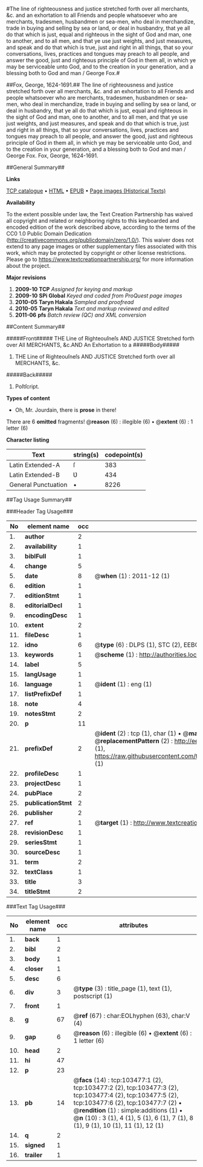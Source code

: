 #The line of righteousness and justice stretched forth over all merchants, &c. and an exhortation to all Friends and people whatsoever who are merchants, tradesmen, husbandmen or sea-men, who deal in merchandize, trade in buying and selling by sea or land, or deal in husbandry, that ye all do that which is just, equal and righteous in the sight of God and man, one to another, and to all men, and that ye use just weights, and just measures, and speak and do that which is true, just and right in all things, that so your conversations, lives, practices and tongues may preach to all people, and answer the good, just and righteous principle of God in them all, in which ye may be serviceable unto God, and to the creation in your generation, and a blessing both to God and man / George Fox.#

##Fox, George, 1624-1691.##
The line of righteousness and justice stretched forth over all merchants, &c. and an exhortation to all Friends and people whatsoever who are merchants, tradesmen, husbandmen or sea-men, who deal in merchandize, trade in buying and selling by sea or land, or deal in husbandry, that ye all do that which is just, equal and righteous in the sight of God and man, one to another, and to all men, and that ye use just weights, and just measures, and speak and do that which is true, just and right in all things, that so your conversations, lives, practices and tongues may preach to all people, and answer the good, just and righteous principle of God in them all, in which ye may be serviceable unto God, and to the creation in your generation, and a blessing both to God and man / George Fox.
Fox, George, 1624-1691.

##General Summary##

**Links**

[TCP catalogue](http://www.ota.ox.ac.uk/tcp/)  • 
[HTML](http://tei.it.ox.ac.uk/tcp/Texts-HTML/free/A40/A40212.html)  • 
[EPUB](http://tei.it.ox.ac.uk/tcp/Texts-EPUB/free/A40/A40212.epub) • 
[Page images (Historical Texts)](https://historicaltexts.jisc.ac.uk/eebo-15353328e)

**Availability**

To the extent possible under law, the Text Creation Partnership has waived all copyright and related or neighboring rights to this keyboarded and encoded edition of the work described above, according to the terms of the CC0 1.0 Public Domain Dedication (http://creativecommons.org/publicdomain/zero/1.0/). This waiver does not extend to any page images or other supplementary files associated with this work, which may be protected by copyright or other license restrictions. Please go to https://www.textcreationpartnership.org/ for more information about the project.

**Major revisions**

1. __2009-10__ __TCP__ *Assigned for keying and markup*
1. __2009-10__ __SPi Global__ *Keyed and coded from ProQuest page images*
1. __2010-05__ __Taryn Hakala__ *Sampled and proofread*
1. __2010-05__ __Taryn Hakala__ *Text and markup reviewed and edited*
1. __2011-06__ __pfs__ *Batch review (QC) and XML conversion*

##Content Summary##

#####Front#####
THE Line of Righteouſneſs AND JUSTICE Stretched forth over All MERCHANTS, &c.AND An Exhortation to a
#####Body#####

1. THE Line of Righteouſneſs AND JUSTICE Stretched forth over all MERCHANTS, &c.

#####Back#####

1. Poſtſcript.

**Types of content**

  * Oh, Mr. Jourdain, there is **prose** in there!

There are 6 **omitted** fragments! 
 @__reason__ (6) : illegible (6)  •  @__extent__ (6) : 1 letter (6)

**Character listing**


|Text|string(s)|codepoint(s)|
|---|---|---|
|Latin Extended-A|ſ|383|
|Latin Extended-B|Ʋ|434|
|General Punctuation|•|8226|

##Tag Usage Summary##

###Header Tag Usage###

|No|element name|occ|attributes|
|---|---|---|---|
|1.|__author__|2||
|2.|__availability__|1||
|3.|__biblFull__|1||
|4.|__change__|5||
|5.|__date__|8| @__when__ (1) : 2011-12 (1)|
|6.|__edition__|1||
|7.|__editionStmt__|1||
|8.|__editorialDecl__|1||
|9.|__encodingDesc__|1||
|10.|__extent__|2||
|11.|__fileDesc__|1||
|12.|__idno__|6| @__type__ (6) : DLPS (1), STC (2), EEBO-CITATION (1), OCLC (1), VID (1)|
|13.|__keywords__|1| @__scheme__ (1) : http://authorities.loc.gov/ (1)|
|14.|__label__|5||
|15.|__langUsage__|1||
|16.|__language__|1| @__ident__ (1) : eng (1)|
|17.|__listPrefixDef__|1||
|18.|__note__|4||
|19.|__notesStmt__|2||
|20.|__p__|11||
|21.|__prefixDef__|2| @__ident__ (2) : tcp (1), char (1)  •  @__matchPattern__ (2) : ([0-9\-]+):([0-9IVX]+) (1), (.+) (1)  •  @__replacementPattern__ (2) : http://eebo.chadwyck.com/downloadtiff?vid=$1&page=$2 (1), https://raw.githubusercontent.com/textcreationpartnership/Texts/master/tcpchars.xml#$1 (1)|
|22.|__profileDesc__|1||
|23.|__projectDesc__|1||
|24.|__pubPlace__|2||
|25.|__publicationStmt__|2||
|26.|__publisher__|2||
|27.|__ref__|1| @__target__ (1) : http://www.textcreationpartnership.org/docs/. (1)|
|28.|__revisionDesc__|1||
|29.|__seriesStmt__|1||
|30.|__sourceDesc__|1||
|31.|__term__|2||
|32.|__textClass__|1||
|33.|__title__|3||
|34.|__titleStmt__|2||


###Text Tag Usage###

|No|element name|occ|attributes|
|---|---|---|---|
|1.|__back__|1||
|2.|__bibl__|2||
|3.|__body__|1||
|4.|__closer__|1||
|5.|__desc__|6||
|6.|__div__|3| @__type__ (3) : title_page (1), text (1), postscript (1)|
|7.|__front__|1||
|8.|__g__|67| @__ref__ (67) : char:EOLhyphen (63), char:V (4)|
|9.|__gap__|6| @__reason__ (6) : illegible (6)  •  @__extent__ (6) : 1 letter (6)|
|10.|__head__|2||
|11.|__hi__|47||
|12.|__p__|23||
|13.|__pb__|14| @__facs__ (14) : tcp:103477:1 (2), tcp:103477:2 (2), tcp:103477:3 (2), tcp:103477:4 (2), tcp:103477:5 (2), tcp:103477:6 (2), tcp:103477:7 (2)  •  @__rendition__ (1) : simple:additions (1)  •  @__n__ (10) : 3 (1), 4 (1), 5 (1), 6 (1), 7 (1), 8 (1), 9 (1), 10 (1), 11 (1), 12 (1)|
|14.|__q__|2||
|15.|__signed__|1||
|16.|__trailer__|1||
